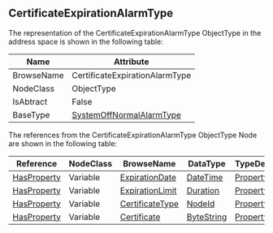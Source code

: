 <!-- objecttype -->
## CertificateExpirationAlarmType

The representation of the CertificateExpirationAlarmType ObjectType in the address space is shown in the following table:  

|Name|Attribute|
|---|---|
|BrowseName|CertificateExpirationAlarmType|
|NodeClass|ObjectType|
|IsAbtract|False|
|BaseType|[SystemOffNormalAlarmType](../../../Part9/ObjectTypes/SystemOffNormalAlarmType/readme.md)|

The references from the CertificateExpirationAlarmType ObjectType Node are shown in the following table:  

|Reference|NodeClass|BrowseName|DataType|TypeDefinition|ModellingRule|
|---|---|---|---|---|---|
|[HasProperty](../../../Part3/ReferenceTypes/HasProperty/readme.md)|Variable|[ExpirationDate](#ExpirationDate)|[DateTime](../../../Part3/DataTypes/DateTime/readme.md)|[PropertyType](../../Part5/VariableTypes/PropertyType/readme.md)|[Mandatory](../../Objects/Mandatory/readme.md)|
|[HasProperty](../../../Part3/ReferenceTypes/HasProperty/readme.md)|Variable|[ExpirationLimit](#ExpirationLimit)|[Duration](../../../Part3/DataTypes/Duration/readme.md)|[PropertyType](../../Part5/VariableTypes/PropertyType/readme.md)|[Optional](../../Objects/Optional/readme.md)|
|[HasProperty](../../../Part3/ReferenceTypes/HasProperty/readme.md)|Variable|[CertificateType](#CertificateType)|[NodeId](../../../Part3/DataTypes/NodeId/readme.md)|[PropertyType](../../Part5/VariableTypes/PropertyType/readme.md)|[Mandatory](../../Objects/Mandatory/readme.md)|
|[HasProperty](../../../Part3/ReferenceTypes/HasProperty/readme.md)|Variable|[Certificate](#Certificate)|[ByteString](../../../Part3/DataTypes/ByteString/readme.md)|[PropertyType](../../Part5/VariableTypes/PropertyType/readme.md)|[Mandatory](../../Objects/Mandatory/readme.md)|


